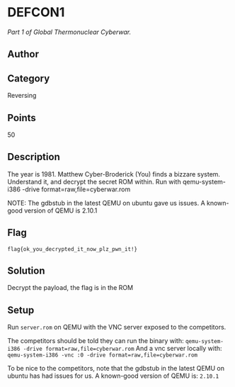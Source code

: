 # DEFCON1
*Part 1 of Global Thermonuclear Cyberwar.*
## Author

## Category
Reversing
## Points
50
## Description
The year is 1981. Matthew Cyber-Broderick (You) finds a bizzare system. Understand it, and decrypt the secret ROM within.
Run with qemu-system-i386 -drive format=raw,file=cyberwar.rom

NOTE: The gdbstub in the latest QEMU on ubuntu gave us issues. A known-good version of QEMU is 2.10.1
## Flag
`flag{ok_you_decrypted_it_now_plz_pwn_it!}`
## Solution
Decrypt the payload, the flag is in the ROM
## Setup
Run `server.rom` on QEMU with the VNC server exposed to the competitors.

The competitors should be told they can run the binary with:
`qemu-system-i386 -drive format=raw,file=cyberwar.rom`
And a vnc server locally with:
`qemu-system-i386 -vnc :0 -drive format=raw,file=cyberwar.rom`

To be nice to the competitors, note that the gdbstub in the latest QEMU on ubuntu has had issues for us. A known-good version of QEMU is:
`2.10.1`